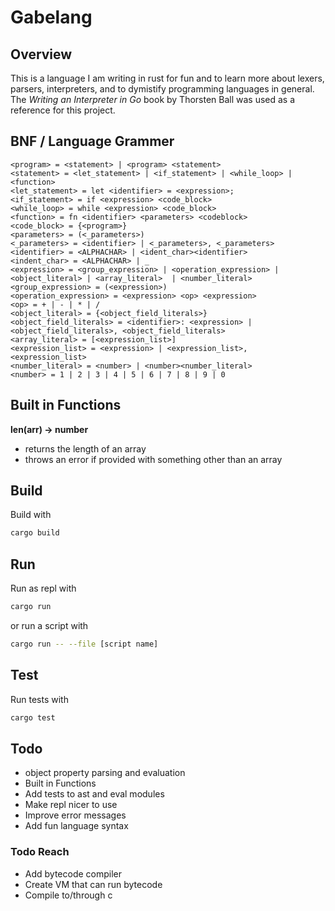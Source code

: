 # Gabelang

## Overview

This is a language I am writing in rust for fun and to learn more about lexers, parsers, interpreters, and to dymistify programming languages in general.
The *Writing an Interpreter in Go* book by Thorsten Ball was used as a reference for this project.

## BNF / Language Grammer

```bnf
<program> = <statement> | <program> <statement>
<statement> = <let_statement> | <if_statement> | <while_loop> | <function>
<let_statement> = let <identifier> = <expression>;
<if_statement> = if <expression> <code_block>
<while_loop> = while <expression> <code_block>
<function> = fn <identifier> <parameters> <codeblock>
<code_block> = {<program>}
<parameters> = (<_parameters>)
<_parameters> = <identifier> | <_parameters>, <_parameters>
<identifier> = <ALPHACHAR> | <ident_char><identifier>
<indent_char> = <ALPHACHAR> | _
<expression> = <group_expression> | <operation_expression> | <object_literal> | <array_literal>  | <number_literal> 
<group_expression> = (<expression>)
<operation_expression> = <expression> <op> <expression>
<op> = + | - | * | /
<object_literal> = {<object_field_literals>}
<object_field_literals> = <identifier>: <expression> | <object_field_literals>, <object_field_literals>
<array_literal> = [<expression_list>]
<expression_list> = <expression> | <expression_list>, <expression_list>
<number_literal> = <number> | <number><number_literal>
<number> = 1 | 2 | 3 | 4 | 5 | 6 | 7 | 8 | 9 | 0
```

## Built in Functions

**len(arr) -> number**

- returns the length of an array
- throws an error if provided with something other than an array

## Build

Build with
```sh
cargo build
```

## Run

Run as repl with
```sh
cargo run
```
or run a script with
```sh
cargo run -- --file [script name]
```


## Test

Run tests with
```sh
cargo test
```

## Todo

- object property parsing and evaluation
- Built in Functions
- Add tests to ast and eval modules
- Make repl nicer to use
- Improve error messages
- Add fun language syntax

### Todo Reach

- Add bytecode compiler
- Create VM that can run bytecode
- Compile to/through c
